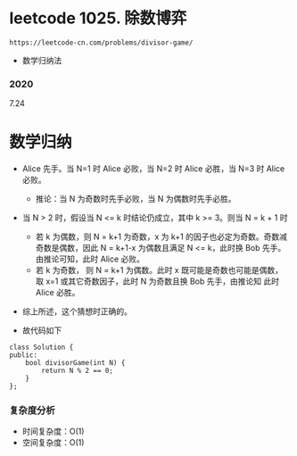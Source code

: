 # leetcode 1025. 除数博弈
`https://leetcode-cn.com/problems/divisor-game/`
* 数学归纳法
### 2020
7.24

# 数学归纳
* Alice 先手。当 N=1 时 Alice 必败，当 N=2 时 Alice 必胜，当 N=3 时 Alice 必败。
    * 推论：当 N 为奇数时先手必败，当 N 为偶数时先手必胜。
* 当 N > 2 时，假设当 N <= k 时结论仍成立，其中 k >= 3。则当 N = k + 1 时
    * 若 k 为偶数，则 N = k+1 为奇数，x 为 k+1 的因子也必定为奇数。奇数减奇数是偶数，因此 N = k+1-x 为偶数且满足 N <= k，此时换 Bob 先手。由推论可知，此时 Alice 必败。
    * 若 k 为奇数， 则 N = k+1 为偶数。此时 x 既可能是奇数也可能是偶数，取 x=1 或其它奇数因子，此时 N 为奇数且换 Bob 先手，由推论知 此时 Alice 必胜。
* 综上所述，这个猜想时正确的。

* 故代码如下
```
class Solution {
public:
    bool divisorGame(int N) {
        return N % 2 == 0;
    }
};
```

### 复杂度分析
* 时间复杂度：O(1)
* 空间复杂度：O(1)